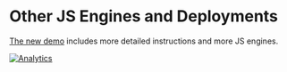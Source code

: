 # Other JS Engines and Deployments

[The new demo](https://docs.sheetjs.com/docs/demos/engines)
includes more detailed instructions and more JS engines.


[![Analytics](https://ga-beacon.appspot.com/UA-36810333-1/SheetJS/js-xlsx?pixel)](https://github.com/SheetJS/js-xlsx)
